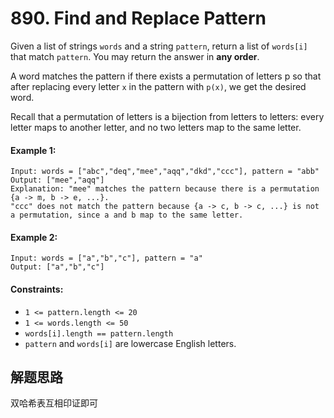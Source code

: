 # 890. Find and Replace Pattern

Given a list of strings `words` and a string `pattern`, return a list of `words[i]` that match `pattern`. You may return the answer in **any order**.

A word matches the pattern if there exists a permutation of letters p so that after replacing every letter `x` in the pattern with `p(x)`, we get the desired word.

Recall that a permutation of letters is a bijection from letters to letters: every letter maps to another letter, and no two letters map to the same letter.


#### Example 1:

```
Input: words = ["abc","deq","mee","aqq","dkd","ccc"], pattern = "abb"
Output: ["mee","aqq"]
Explanation: "mee" matches the pattern because there is a permutation {a -> m, b -> e, ...}. 
"ccc" does not match the pattern because {a -> c, b -> c, ...} is not a permutation, since a and b map to the same letter.
```

#### Example 2:

```
Input: words = ["a","b","c"], pattern = "a"
Output: ["a","b","c"]
``` 

#### Constraints:

+ `1 <= pattern.length <= 20`
+ `1 <= words.length <= 50`
+ `words[i].length == pattern.length`
+ `pattern` and `words[i]` are lowercase English letters.

## 解题思路

双哈希表互相印证即可
